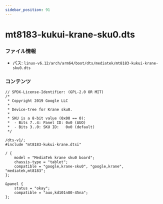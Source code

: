 ```yaml
---
sidebar_position: 91
---
```

# mt8183-kukui-krane-sku0.dts

### ファイル情報

- パス: `linux-v6.12/arch/arm64/boot/dts/mediatek/mt8183-kukui-krane-sku0.dts`

### コンテンツ

```dts
// SPDX-License-Identifier: (GPL-2.0 OR MIT)
/*
 * Copyright 2019 Google LLC
 *
 * Device-tree for Krane sku0.
 *
 * SKU is a 8-bit value (0x00 == 0):
 *  - Bits 7..4: Panel ID: 0x0 (AUO)
 *  - Bits 3..0: SKU ID:   0x0 (default)
 */

/dts-v1/;
#include "mt8183-kukui-krane.dtsi"

/ {
	model = "MediaTek krane sku0 board";
	chassis-type = "tablet";
	compatible = "google,krane-sku0", "google,krane", "mediatek,mt8183";
};

&panel {
	status = "okay";
	compatible = "auo,kd101n80-45na";
};

```
